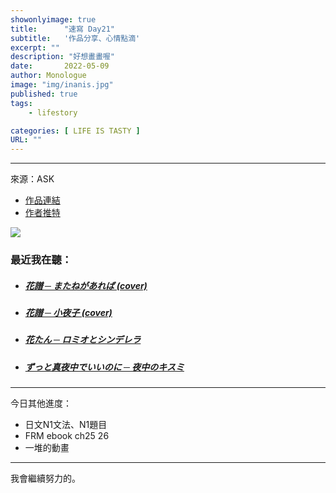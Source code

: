 ```yaml
---
showonlyimage: true
title:      "速寫 Day21"
subtitle:   '作品分享、心情點滴'
excerpt: ""
description: "好想畫畫喔"
date:       2022-05-09
author: Monologue    
image: "img/inanis.jpg"
published: true 
tags:
    - lifestory

categories: [ LIFE IS TASTY ]
URL: ""
---
```

***

來源：ASK  
* [作品連結](https://www.pixiv.net/artworks/91953835)  
* [作者推特](https://twitter.com/askziye)  

![](/blog/sketch/d21-1.jpg)
  
### 最近我在聽：  
* ##### [花譜 ─ またねがあれば (cover)](https://www.youtube.com/watch?v=6pEDTxHm-Ek)  
* ##### [花譜 ─ 小夜子 (cover)](https://www.youtube.com/watch?v=waoAm-x96J0)  
* ##### [花たん ─ ロミオとシンデレラ](https://www.youtube.com/watch?v=TbFSpvlaugc)  
* ##### [ずっと真夜中でいいのに ─ 夜中のキスミ](https://www.youtube.com/watch?v=zruIvqmwSIs)  
  
***
今日其他進度：  
* 日文N1文法、N1題目  
* FRM ebook ch25 26
* 一堆的動畫  
  
***
我會繼續努力的。
<!--more-->
